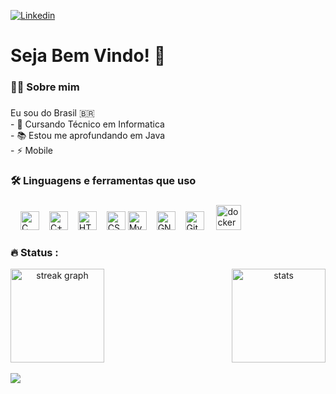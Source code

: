 [![Linkedin](https://img.shields.io/badge/LinkedIn-0077B5?style=for-the-badge&logo=linkedin&logoColor=white)](https://www.linkedin.com/in/guilherme-ferreira-firmo-de-sousa-7717b2248)

###


###

<h1 align="left">Seja Bem Vindo! 👋</h1>

###

<h3 align="left">👩‍💻  Sobre mim</h3>

###

<p align="left">Eu sou do Brasil 🇧🇷<br>- 🔭 Cursando Técnico em Informatica<br>- 📚 Estou me aprofundando em Java<br>- ⚡ Mobile</p>

###

<h3 align="left">🛠 Linguagens e ferramentas que uso</h3>

###

<div align="left">
  <img width="12" />
  <img src="https://img.shields.io/badge/C-00599C?style=for-the-badge&logo=c&logoColor=white" height="30" alt="C language"  /><img width="12" />
  <img src="https://img.shields.io/badge/C%2B%2B-00599C?style=for-the-badge&logo=c%2B%2B&logoColor=white" height="30" alt="C++ language"  /><img width="12" />
  <img src="https://img.shields.io/badge/HTML5-E34F26?style=for-the-badge&logo=html5&logoColor=white" height="30" alt="HTML5 language"/><img width="12" />
  <img src="https://img.shields.io/badge/CSS3-1572B6?style=for-the-badge&logo=css3&logoColor=white" height="30" alt="CSS3 Language"  />
  <img src="https://img.shields.io/badge/MySQL-00000F?style=for-the-badge&logo=mysql&logoColor=white" height="30" alt="MySQL Language"  /><img width="12" />
  <img src="https://img.shields.io/badge/GNU%20Bash-4EAA25?style=for-the-badge&logo=GNU%20Bash&logoColor=white" height="30" alt="GNU Bash"  /><img width="12" />
  <img src="https://img.shields.io/badge/GIT-E44C30?style=for-the-badge&logo=git&logoColor=white" height="30" alt="Git"  />  <img width="12" />
  <img src="https://cdn.jsdelivr.net/gh/devicons/devicon/icons/docker/docker-plain-wordmark.svg" height="40" alt="docker"  />
</div>

###

<h3 align="left">🔥 Status :</h3>

<div align="center" style="display: flex; justify-content: space-between; align-items: center; width: 100%;">
  <img src="https://streak-stats.demolab.com?user=firmodev&locale=en&mode=daily&theme=dark&hide_border=false&border_radius=5&order=3" height="150" alt="streak graph"  />
  <img src="https://github-readme-stats.vercel.app/api?username=firmodev&show_icons=true&theme=dark" height="150" alt="stats" />
</div>

<br>
<div align="Left">
  <img src="https://visitor-badge.laobi.icu/badge?page_id=FirmoDev.FirmoDev&"  />
</div>
